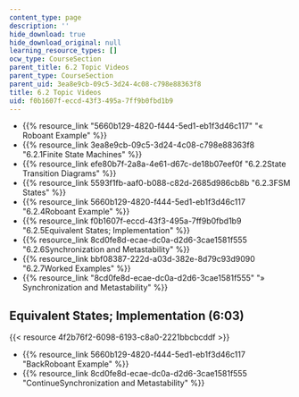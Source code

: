 ```yaml
---
content_type: page
description: ''
hide_download: true
hide_download_original: null
learning_resource_types: []
ocw_type: CourseSection
parent_title: 6.2 Topic Videos
parent_type: CourseSection
parent_uid: 3ea8e9cb-09c5-3d24-4c08-c798e88363f8
title: 6.2 Topic Videos
uid: f0b1607f-eccd-43f3-495a-7ff9b0fbd1b9
---
```


*   {{% resource_link "5660b129-4820-f444-5ed1-eb1f3d46c117" "« Roboant Example" %}}
*   {{% resource_link 3ea8e9cb-09c5-3d24-4c08-c798e88363f8 "6.2.1Finite State Machines" %}}
*   {{% resource_link efe80b7f-2a8a-4e61-d67c-de18b07eef0f "6.2.2State Transition Diagrams" %}}
*   {{% resource_link 5593f1fb-aaf0-b088-c82d-2685d986cb8b "6.2.3FSM States" %}}
*   {{% resource_link 5660b129-4820-f444-5ed1-eb1f3d46c117 "6.2.4Roboant Example" %}}
*   {{% resource_link f0b1607f-eccd-43f3-495a-7ff9b0fbd1b9 "6.2.5Equivalent States; Implementation" %}}
*   {{% resource_link 8cd0fe8d-ecae-dc0a-d2d6-3cae1581f555 "6.2.6Synchronization and Metastability" %}}
*   {{% resource_link bbf08387-222d-a03d-382e-8d79c93d9090 "6.2.7Worked Examples" %}}
*   {{% resource_link "8cd0fe8d-ecae-dc0a-d2d6-3cae1581f555" "» Synchronization and Metastability" %}}

Equivalent States; Implementation (6:03)
----------------------------------------

{{< resource 4f2b76f2-6098-6193-c8a0-2221bbcbcddf >}}

*   {{% resource_link 5660b129-4820-f444-5ed1-eb1f3d46c117 "BackRoboant Example" %}}
*   {{% resource_link 8cd0fe8d-ecae-dc0a-d2d6-3cae1581f555 "ContinueSynchronization and Metastability" %}}